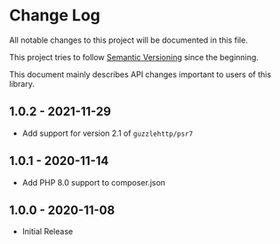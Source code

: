 # Change Log

All notable changes to this project will be documented in this file.

This project tries to follow [Semantic Versioning](http://semver.org/) since the beginning.

This document mainly describes API changes important to users of this library.

## 1.0.2  - 2021-11-29

* Add support for version 2.1 of `guzzlehttp/psr7`

## 1.0.1 - 2020-11-14

* Add PHP 8.0 support to composer.json

## 1.0.0 - 2020-11-08

* Initial Release